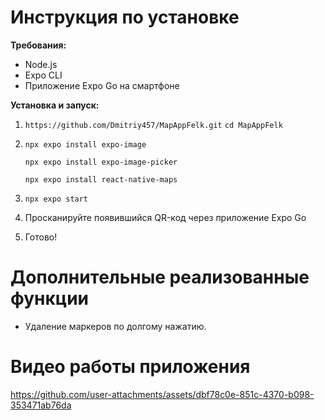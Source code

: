 # Инструкция по установке

**Требования:**

- Node.js
- Expo CLI
- Приложение Expo Go на смартфоне



**Установка и запуск:**

1. `https://github.com/Dmitriy457/MapAppFelk.git`
   `cd MapAppFelk`

2. `npx expo install expo-image`

   `npx expo install expo-image-picker`

   `npx expo install react-native-maps`

3. `npx expo start`

4. Просканируйте появившийся QR-код через приложение Expo Go

5. Готово!

   
  

# Дополнительные реализованные функции

- Удаление маркеров по долгому нажатию.


# Видео работы приложения

https://github.com/user-attachments/assets/dbf78c0e-851c-4370-b098-353471ab76da


